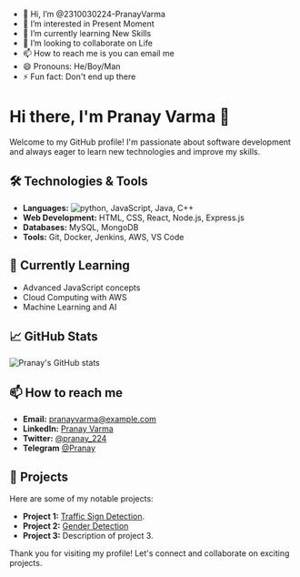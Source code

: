 - 👋 Hi, I’m @2310030224-PranayVarma
- 👀 I’m interested in Present Moment
- 🌱 I’m currently learning New Skills
- 💞️ I’m looking to collaborate on Life
- 📫 How to reach me is you can email me
- 😄 Pronouns: He/Boy/Man
- ⚡ Fun fact: Don't end up there

<!---
2310030224-PranayVarma/2310030224-PranayVarma is a ✨ special ✨ repository because its `README.md` (this file) appears on your GitHub profile.
You can click the Preview link to take a look at your changes.
--->
# Hi there, I'm Pranay Varma 👋

Welcome to my GitHub profile! I'm passionate about software development and always eager to learn new technologies and improve my skills.

## 🛠 Technologies & Tools
- **Languages:** ![python](https://github.com/user-attachments/assets/33197bb8-a67b-44a5-8b54-5fa1d7755491), JavaScript, Java, C++
- **Web Development:** HTML, CSS, React, Node.js, Express.js
- **Databases:** MySQL, MongoDB
- **Tools:** Git, Docker, Jenkins, AWS, VS Code

## 🌱 Currently Learning
- Advanced JavaScript concepts
- Cloud Computing with AWS
- Machine Learning and AI

## 📈 GitHub Stats
![Pranay's GitHub stats](https://github-readme-stats.vercel.app/api?username=2310030224-PranayVarma&show_icons=true&theme=radical)

## 📫 How to reach me
- **Email:** pranayvarma@example.com
- **LinkedIn:** [Pranay Varma](https://www.linkedin.com/in/pranay-nampally-544412324/)
- **Twitter:** [@pranay_224](https://x.com/pranay_224)
- **Telegram** [@Pranay](https://t.me/p6r0a0n2a8y1)

## 🌟 Projects
Here are some of my notable projects:

- **Project 1:** [Traffic Sign Detection](https://github.com/2310030224-PranayVarma/trafficsigns_detection_model).
- **Project 2:** [Gender Detection]()
- **Project 3:** Description of project 3.


Thank you for visiting my profile! Let's connect and collaborate on exciting projects.
